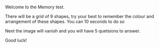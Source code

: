 Welcome to the Memory test.

There will be a grid of 9 shapes, try your best to remember the colour and arrangement of these shapes. You can 10 seconds to do so

Next the image will vanish and you will have 5 quetsions to answer.

Good luck!
